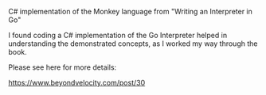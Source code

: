 C# implementation of the Monkey language from "Writing an Interpreter in Go"

I found coding a C# implementation of the Go Interpreter helped in understanding the demonstrated concepts, as I worked my way through the book.

Please see here for more details:

https://www.beyondvelocity.com/post/30
